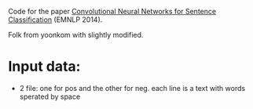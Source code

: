 Code for the paper [Convolutional Neural Networks for Sentence Classification](http://arxiv.org/abs/1408.5882) (EMNLP 2014).

Folk from yoonkom with slightly modified. 

Input data:
=====
* 2 file: one for pos and the other for neg.  each line is a text with words sperated by space


